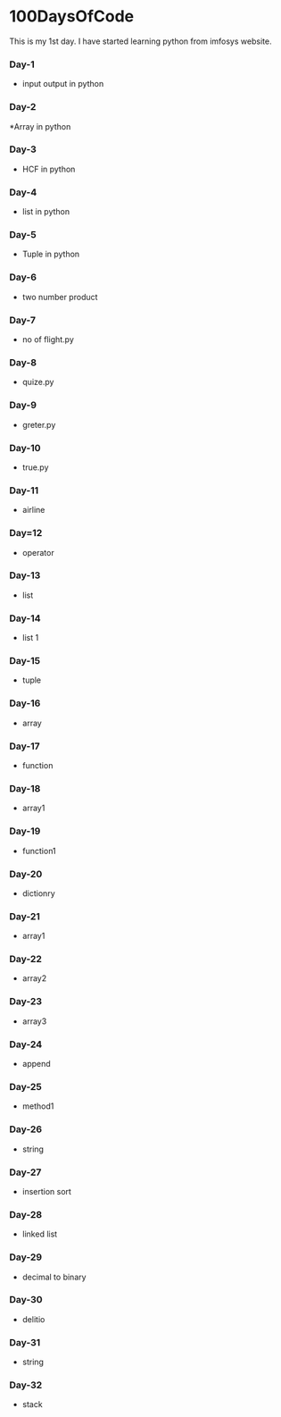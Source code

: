 # 100DaysOfCode
This is my 1st day. I have started learning python from imfosys website.

### Day-1
* input output in python
### Day-2
*Array in python
### Day-3
* HCF in python
### Day-4
* list in python
### Day-5
* Tuple in python
### Day-6
* two number product
### Day-7
* no of flight.py
### Day-8
* quize.py
### Day-9
* greter.py
### Day-10
* true.py
### Day-11
* airline
### Day=12
* operator
### Day-13
* list
### Day-14
* list 1
### Day-15
* tuple
### Day-16
* array
### Day-17
* function
### Day-18
* array1
### Day-19
* function1
### Day-20
* dictionry
### Day-21
* array1
### Day-22
* array2
### Day-23
* array3
### Day-24
* append
### Day-25
* method1
### Day-26
* string
### Day-27
* insertion sort
### Day-28
* linked list
### Day-29
* decimal to binary
### Day-30
* delitio
### Day-31
* string
### Day-32
* stack